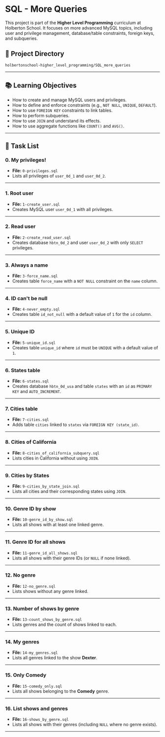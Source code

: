 # SQL - More Queries

This project is part of the **Higher Level Programming** curriculum at Holberton School. It focuses on more advanced MySQL topics, including user and privilege management, database/table constraints, foreign keys, and subqueries.

## 📁 Project Directory
`holbertonschool-higher_level_programming/SQL_more_queries`

---

## 📚 Learning Objectives

- How to create and manage MySQL users and privileges.
- How to define and enforce constraints (e.g., `NOT NULL`, `UNIQUE`, `DEFAULT`).
- How to use `FOREIGN KEY` constraints to link tables.
- How to perform subqueries.
- How to use `JOIN` and understand its effects.
- How to use aggregate functions like `COUNT()` and `AVG()`.

---

## 📝 Task List

### 0. My privileges!
- **File:** `0-privileges.sql`
- Lists all privileges of `user_0d_1` and `user_0d_2`.

---

### 1. Root user
- **File:** `1-create_user.sql`
- Creates MySQL user `user_0d_1` with all privileges.

---

### 2. Read user
- **File:** `2-create_read_user.sql`
- Creates database `hbtn_0d_2` and user `user_0d_2` with only `SELECT` privileges.

---

### 3. Always a name
- **File:** `3-force_name.sql`
- Creates table `force_name` with a `NOT NULL` constraint on the `name` column.

---

### 4. ID can't be null
- **File:** `4-never_empty.sql`
- Creates table `id_not_null` with a default value of `1` for the `id` column.

---

### 5. Unique ID
- **File:** `5-unique_id.sql`
- Creates table `unique_id` where `id` must be `UNIQUE` with a default value of `1`.

---

### 6. States table
- **File:** `6-states.sql`
- Creates database `hbtn_0d_usa` and table `states` with an `id` as `PRIMARY KEY` and `AUTO_INCREMENT`.

---

### 7. Cities table
- **File:** `7-cities.sql`
- Adds table `cities` linked to `states` via `FOREIGN KEY (state_id)`.

---

### 8. Cities of California
- **File:** `8-cities_of_california_subquery.sql`
- Lists cities in California without using `JOIN`.

---

### 9. Cities by States
- **File:** `9-cities_by_state_join.sql`
- Lists all cities and their corresponding states using `JOIN`.

---

### 10. Genre ID by show
- **File:** `10-genre_id_by_show.sql`
- Lists all shows with at least one linked genre.

---

### 11. Genre ID for all shows
- **File:** `11-genre_id_all_shows.sql`
- Lists all shows with their genre IDs (or `NULL` if none linked).

---

### 12. No genre
- **File:** `12-no_genre.sql`
- Lists shows without any genre linked.

---

### 13. Number of shows by genre
- **File:** `13-count_shows_by_genre.sql`
- Lists genres and the count of shows linked to each.

---

### 14. My genres
- **File:** `14-my_genres.sql`
- Lists all genres linked to the show **Dexter**.

---

### 15. Only Comedy
- **File:** `15-comedy_only.sql`
- Lists all shows belonging to the **Comedy** genre.

---

### 16. List shows and genres
- **File:** `16-shows_by_genre.sql`
- Lists all shows with their genres (including `NULL` where no genre exists).

---
